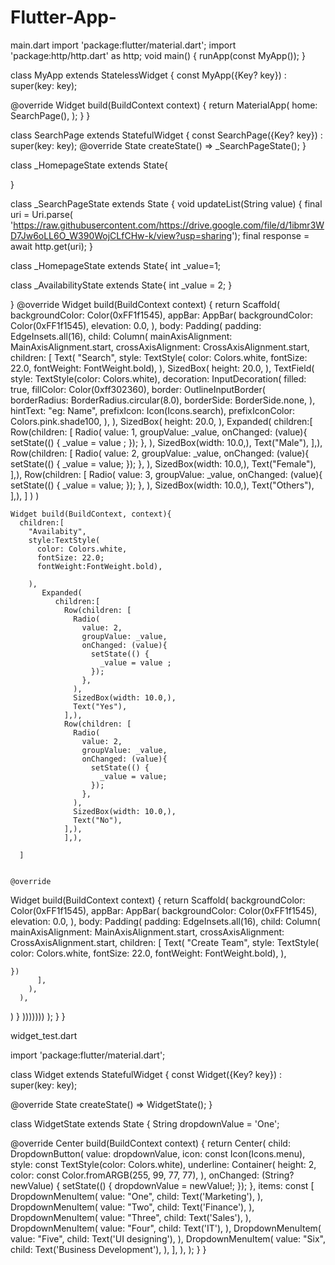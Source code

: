 # Flutter-App-
main.dart
import 'package:flutter/material.dart';
import 'package:http/http.dart' as http;
void main() {
  runApp(const MyApp());
}

class MyApp extends StatelessWidget {
  const MyApp({Key? key}) : super(key: key);

  @override
  Widget build(BuildContext context) {
    return MaterialApp(
      home: SearchPage(),
    );
  }
}

class SearchPage extends StatefulWidget {
  const SearchPage({Key? key}) : super(key: key);
  @override
  State<SearchPage> createState() => _SearchPageState();
}



class _HomepageState extends State<Homepage>{

}

class _SearchPageState extends State<SearchPage> {
  void updateList(String value) {
    final uri = Uri.parse(
        'https://raw.githubusercontent.com/https://drive.google.com/file/d/1ibmr3WD7Jw6oLL6O_W390WojCLfCHw-k/view?usp=sharing');
    final response = await http.get(uri);
  }


  class _HomepageState extends State<Homepage>{
    int _value=1;



  class _AvailabilityState extends State<Availability>{
    int _value = 2;
  }

}
  @override
  Widget build(BuildContext context) {
    return Scaffold(
      backgroundColor: Color(0xFF1f1545),
      appBar: AppBar(
        backgroundColor: Color(0xFF1f1545),
        elevation: 0.0,
      ),
      body: Padding(
        padding: EdgeInsets.all(16),
        child: Column(
          mainAxisAlignment: MainAxisAlignment.start,
          crossAxisAlignment: CrossAxisAlignment.start,
          children: [
            Text(
              "Search",
              style: TextStyle(
                  color: Colors.white,
                  fontSize: 22.0,
                  fontWeight: FontWeight.bold),
            ),
            SizedBox(
              height: 20.0,
            ),
            TextField(
              style: TextStyle(color: Colors.white),
              decoration: InputDecoration(
                filled: true,
                fillColor: Color(0xff302360),
                border: OutlineInputBorder(
                  borderRadius: BorderRadius.circular(8.0),
                  borderSide: BorderSide.none,
                ),
                hintText: "eg: Name",
                prefixIcon: Icon(Icons.search),
                prefixIconColor: Colors.pink.shade100,
              ),
            ),
            SizedBox(
              height: 20.0,
            ),
            Expanded(
              children:[
                Row(children: [
                  Radio(
                    value: 1,
                    groupValue: _value,
                    onChanged: (value){
                      setState(() {
                        _value = value ;
                      });
                    },
                  ),
                  SizedBox(width: 10.0,),
                  Text("Male"),
                ],),
                Row(children: [
                  Radio(
                    value: 2,
                    groupValue: _value,
                    onChanged: (value){
                      setState(() {
                        _value = value;
                      });
                    },
                  ),
                  SizedBox(width: 10.0,),
                  Text("Female"),
                ],),
                Row(children: [
                  Radio(
                    value: 3,
                    groupValue: _value,
                    onChanged: (value){
                      setState(() {
                        _value = value;
                      });
                    },
                  ),
                  SizedBox(width: 10.0,),
                  Text("Others"),
                ],),
              ]
              )
            )




    Widget build(BuildContext, context){
      children:[
        "Availabity",
        style:TextStyle(
          color: Colors.white,
          fontSize: 22.0;
          fontWeight:FontWeight.bold),

        ),
           Expanded(
              children:[
                Row(children: [
                  Radio(
                    value: 2,
                    groupValue: _value,
                    onChanged: (value){
                      setState(() {
                        _value = value ;
                      });
                    },
                  ),
                  SizedBox(width: 10.0,),
                  Text("Yes"),
                ],),
                Row(children: [
                  Radio(
                    value: 2,
                    groupValue: _value,
                    onChanged: (value){
                      setState(() {
                        _value = value;
                      });
                    },
                  ),
                  SizedBox(width: 10.0,),
                  Text("No"),
                ],),
                ],),
      
      ]
      

    @override
  Widget build(BuildContext context) {
    return Scaffold(
      backgroundColor: Color(0xFF1f1545),
      appBar: AppBar(
        backgroundColor: Color(0xFF1f1545),
        elevation: 0.0,
      ),
      body: Padding(
        padding: EdgeInsets.all(16),
        child: Column(
          mainAxisAlignment: MainAxisAlignment.start,
          crossAxisAlignment: CrossAxisAlignment.start,
          children: [
            Text(
              "Create Team",
              style: TextStyle(
                  color: Colors.white,
                  fontSize: 22.0,
                  fontWeight: FontWeight.bold),
            ),
      
    })
          ],
        ),
      ),
   )
   }
   ))))))) );
  }
}





widget_test.dart

import 'package:flutter/material.dart';

class Widget extends StatefulWidget {
  const Widget({Key? key}) : super(key: key);

  @override
  State<Widget> createState() => WidgetState();
}

class WidgetState extends State<Widget> {
  String dropdownValue = 'One';

  @override
  Center build(BuildContext context) {
    return Center(
      child: DropdownButton<String>(
        value: dropdownValue,
        icon: const Icon(Icons.menu),
        style: const TextStyle(color: Colors.white),
        underline: Container(
          height: 2,
          color: const Color.fromARGB(255, 99, 77, 77),
        ),
        onChanged: (String? newValue) {
          setState(() {
            dropdownValue = newValue!;
          });
        },
        items: const [
          DropdownMenuItem<String>(
            value: "One",
            child: Text('Marketing'),
          ),
          DropdownMenuItem<String>(
            value: "Two",
            child: Text('Finance'),
          ),
          DropdownMenuItem<String>(
            value: "Three",
            child: Text('Sales'),
          ),
          DropdownMenuItem<String>(
            value: "Four",
            child: Text('IT'),
          ),
          DropdownMenuItem<String>(
            value: "Five",
            child: Text('UI designing'),
          ),
          DropdownMenuItem<String>(
            value: "Six",
            child: Text('Business Development'),
          ),
        ],
      ),
    );
  }
}









